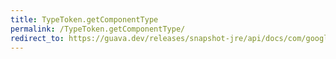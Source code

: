 ```yaml
---
title: TypeToken.getComponentType
permalink: /TypeToken.getComponentType/
redirect_to: https://guava.dev/releases/snapshot-jre/api/docs/com/google/common/reflect/TypeToken.html#getComponentType--
---
```

